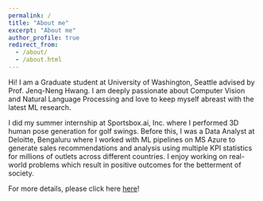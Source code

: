 ```yaml
---
permalink: /
title: "About me"
excerpt: "About me"
author_profile: true
redirect_from: 
  - /about/
  - /about.html
---
```


Hi! I am a Graduate student at University of Washington, Seattle advised by Prof. Jenq-Neng Hwang. I am deeply passionate about Computer Vision and Natural Language Processing and love to keep myself abreast with the latest ML research. 

I did my summer internship at Sportsbox.ai, Inc. where I performed 3D human pose generation for golf swings. Before this, I was a Data Analyst at Deloitte, Bengaluru where I worked with ML pipelines on MS Azure to generate sales recommendations and analysis using multiple KPI statistics for millions of outlets across different countries. I enjoy working on real-world problems which result in positive outcomes for the betterment of society.



For more details, please click here [here](https://samartha27.github.io/cv/)!
